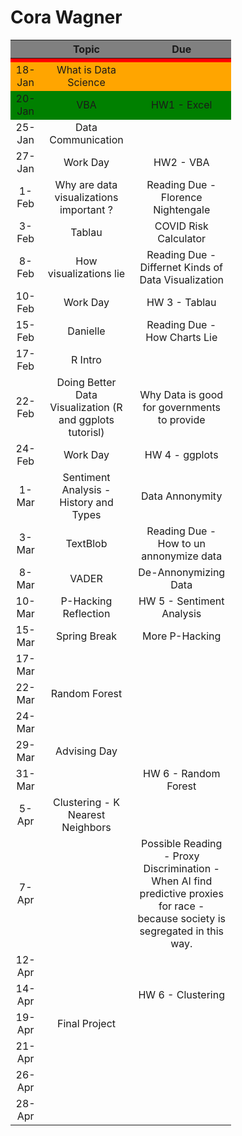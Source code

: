 # Cora Wagner
<style>
.heatMap {
    width: 70%;
    text-align: center;
}
.heatMap th {
background: grey;
word-wrap: break-word;
text-align: center;
}
.heatMap tr:nth-child(1) { background: red; }
.heatMap tr:nth-child(2) { background: orange; }
.heatMap tr:nth-child(3) { background: green; }
</style>

<div class="heatMap">

|        |                            Topic                           |                                                                  Due                                                                 |
|:------:|:----------------------------------------------------------:|:------------------------------------------------------------------------------------------------------------------------------------:|
|        |                                                            |                                                                                                                                      |
| 18-Jan |                   What   is Data Science                   |                                                                                                                                      |
| 20-Jan |                             VBA                            |                                                             HW1 -   Excel                                                            |
| 25-Jan |                    Data   Communication                    |                                                                                                                                      |
| 27-Jan |                          Work Day                          |                                                              HW2 -   VBA                                                             |
|  1-Feb |           Why are data visualizations important ?          |                                                 Reading   Due - Florence Nightengale                                                 |
|  3-Feb |                           Tablau                           |                                                        COVID   Risk Calculator                                                       |
|  8-Feb |                   How visualizations lie                   |                                          Reading Due - Differnet Kinds of Data Visualization                                         |
| 10-Feb |                          Work Day                          |                                                             HW 3 - Tablau                                                            |
| 15-Feb |                          Danielle                          |                                                     Reading Due - How Charts Lie                                                     |
| 17-Feb |                           R Intro                          |                                                                                                                                      |
| 22-Feb | Doing   Better Data Visualization (R and ggplots tutorisl) |                                             Why   Data is good for governments to provide                                            |
| 24-Feb |                          Work Day                          |                                                            HW 4 - ggplots                                                            |
|  1-Mar |           Sentiment Analysis - History and Types           |                                                            Data Annonymity                                                           |
|  3-Mar |                          TextBlob                          |                                               Reading   Due - How to un annonymize data                                              |
|  8-Mar |                            VADER                           |                                                        De-Annonymizing   Data                                                        |
| 10-Mar |                   P-Hacking   Reflection                   |                                                       HW 5 - Sentiment Analysis                                                      |
| 15-Mar |                        Spring Break                        |                                                           More   P-Hacking                                                           |
| 17-Mar |                                                            |                                                                                                                                      |
| 22-Mar |                        Random Forest                       |                                                                                                                                      |
| 24-Mar |                                                            |                                                                                                                                      |
| 29-Mar |                        Advising Day                        |                                                                                                                                      |
| 31-Mar |                                                            |                                                         HW 6 - Random Forest                                                         |
|  5-Apr |              Clustering - K Nearest Neighbors              |                                                                                                                                      |
|  7-Apr |                                                            | Possible   Reading - Proxy Discrimination - When AI find predictive proxies for race -   because society is segregated in this way.  |
| 12-Apr |                                                            |                                                                                                                                      |
| 14-Apr |                                                            |                                                           HW 6 - Clustering                                                          |
| 19-Apr |                        Final Project                       |                                                                                                                                      |
| 21-Apr |                                                            |                                                                                                                                      |
| 26-Apr |                                                            |                                                                                                                                      |
| 28-Apr |                                                            |                                                                                                                                      |
</div>
